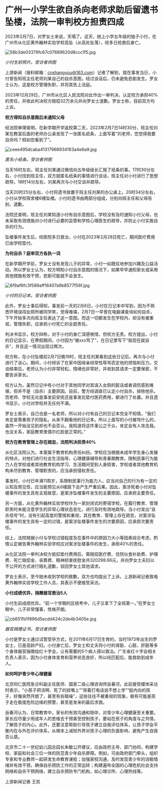 # 广州一小学生欲自杀向老师求助后留遗书坠楼，法院一审判校方担责四成

2023年2月7日，对罗女士来说，天塌了。这天，她上小学五年级的独子小付，在广州市从化区黄外翰林实验学校高坠（从高处坠落），经多日抢救后身亡。

![58b3de03379fc67c07689620d8ccc1f5.jpg](https://raw.githubusercontent.com/qqhsx/qqnews_image/main/2024/01/12/广州一小学生欲自杀向老师求助后留遗书坠楼，法院一审判校方担责四成/58b3de03379fc67c07689620d8ccc1f5.jpg)

_小付生前照片。受访者供图_

上游新闻（报料邮箱：cnshangyou@163.com）记者了解到，就在事发当日，小付曾告知班主任老师刘某自己的自杀意图，经过谈话后，仍未避免悲剧发生。罗女士认为，这是校方管理失职，并将其告上法庭。

2023年12月29日，广州市从化区人民法院对此作出一审判决，认定校方承担40%的责任，并依此判决校方赔偿32万余元并向罗女士道歉。罗女士称，目前双方均上诉。

**校方得知自杀意图后未通知父母**

经法院审理查明，在新学期开学返校第二天，2023年2月7日14时30分，班主任刘某在教室后面的老师办公桌发现了一张匿名纸条，上面写着“刘老师，您觉得我要自杀吗？假如您看到了”。

![ceee495dcaba41317968934163a4e6a9.jpg](https://raw.githubusercontent.com/qqhsx/qqnews_image/main/2024/01/12/广州一小学生欲自杀向老师求助后留遗书坠楼，法院一审判校方担责四成/ceee495dcaba41317968934163a4e6a9.jpg)

 _匿名小纸条。受访者供图_

当天16时左右，班主任刘某通过微信向五年级级长汇报了纸条的事。17时30分左右，小付找到班主任，双方就匿名纸条的事情进行谈话，班主任对小付进行了思想疏导。18时14分左右，刘某再次与小付交谈并疏导。

当天20时25分左右，小付将遗书放置于班主任刘某的办公桌上。20时34分左右，小付从学校宿舍楼6楼坠楼。小付的遗书由两部分组成，分别向班主任和父母告别、道歉。

法院还查明，班主任刘某知道小付有自杀意图后，学校没有及时通知小付父母，也未采取有效措施对小付进行必要的监管和学校心理医生的疏导，并防止小付实施自杀的行为。

坠楼事件发生后，经医院多日救治，小付在2023年2月28日死亡，期间医疗费用已由学校垫付。

**为何自杀？庭审双方各执一词**

在新学期开学前，罗女士没有发现儿子的异常，小付一如既往地参加兴趣及公益活动。所以罗女士认为，校方明知小付自杀意图的情况下，如果早早通知家长或采用其他措施有效干预，悲剧可能就不会发生。

![6f9af6fc3f589aff16407a9b8577f56f.jpg](https://raw.githubusercontent.com/qqhsx/qqnews_image/main/2024/01/12/广州一小学生欲自杀向老师求助后留遗书坠楼，法院一审判校方担责四成/6f9af6fc3f589aff16407a9b8577f56f.jpg)

 _小付的日记本。受访者供图_

此外，罗女士事后得知，事发前一天的2月6日，小付在日记本中写到，因为不熟悉环境误闯女厕所被同学笑，觉得难堪，2月7日一早曾在电脑课查询如何自杀，下午开始多次向班主任表达了这一意图。而这一切都发生在学校内，却没有被重视，管理失职，应承担小付死亡的全部责任。

判决书显示，校方辩称，对于小付的身亡深感惋惜，但校方无责。校方提出，小付的日记显示，在寒假期间，小付因为“被xxx骂了”，在日记里写下“我现在就自杀”，并且这一情况出现过两次。

校方称，在小付坠楼前2月7日晚19时，班主任刘某看到这些日记后，再次与小付进行了谈心。期间，小付倾诉了在家中因母亲经常性辱骂否定他的烦恼和压力。交谈结束后，老师认为小付非常轻松，情绪也非常好，并收到其请求一定要保密，不要告诉家长。

校方认为，虽然日记中有小付对于其他同学对其误入女厕的脏话或者调侃感到难堪，但并不是（自杀）主要原因。目前，警方经调查已认定小付自杀，排除他杀。而老师、学校无论是事发前安抚还是事发后垫付医药费用，都进行了处置。并且遗书显示，小付对学校并无任何不满。

罗女士表示，自己也是一名老师，所以对小付有自己的日记本完全不知情，“我们肯定是尊重孩子的隐私，从来不翻看他的日记本。所以上面写的小付被骂什么的，虽然一开始没见到却也不会否认。我知道将这件事公之于众，肯定会有人攻击我。也没关系，家庭教育里偶尔红脸是正常的。”

**校方在教育管理上存在疏忽，法院判决担责40%**

从化区法院认为，本案属于教育机构责任纠纷。学校应当根据未成年学生身心发展的特点，对他们进行社会生活指导、心理健康辅导和青春期教育。限制民事行为能力人在学校或者其他教育机构学习、生活期间受到人身损害，学校或者其他教育机构未尽到教育、管理职责的，应当承担侵权责任。

事发时，小付已年满11周岁，系限制民事行为能力人，应当对自己的行为有一定的认知及预见性，应当能预见从6楼跳下会产生严重后果。因此，案涉死者小付对坠楼事件的发生具有主观故意，是案涉坠楼事件发生的主要原因，应承担主要责任。

另一方面，从化黄外翰林实验学校作为一家封闭式的寄宿学校，在履行教育、管理职责时未能注意学生的异常心理状态变化，进行及时有效地疏导。当小付发出“自杀信号”时，没有引起高度的警惕和重视，其在教育、管理上存在疏忽，对案涉坠楼事件的发生具有一定的过错，是案涉坠楼事件发生的次要原因，应承担次要责任。

综上，法院根据小付与学校过错程度及在事件中的原因力大小等因素综合考虑，酌情认定被告黄外翰林实验学校应对案涉坠楼事件的发生，承担40%的责任。

从化区法院一审判决校方抵扣垫付费用后，需赔偿医疗费、住院伙食补助费、护理费、死亡赔偿金、丧葬费、精神损害抚慰金共320298.66元，并向罗女士夫妇以不公开的方式进行赔礼道歉，驳回罗女士其他请求。

罗女士表示，至今她未收到学校的致歉，双方也均提出了上诉。上游新闻记者致电黄外翰林实验学校工作人员，其表示不便接受采访。

**小付成绩优异，捐赠器官救治5人**

小付生前成绩优异。“前一个学期的区统考中，儿子又拿下了全班第一。”在罗女士眼中，儿子非常懂事，性格开朗。

![cb651fb1f896d5ecdd424c2de4b3405e.jpg](https://raw.githubusercontent.com/qqhsx/qqnews_image/main/2024/01/12/广州一小学生欲自杀向老师求助后留遗书坠楼，法院一审判校方担责四成/cb651fb1f896d5ecdd424c2de4b3405e.jpg)

_器官捐赠证书。受访者供图_

小付是罗女士通过试管受孕方式，在2011年6月17日生育的，当时1973年出生的罗女士，已是高龄产妇。小付身亡后，罗女士和丈夫将小付的肾脏、心脏、肝脏等多个身体器官捐赠给红十字会，让有需要的5个病人得以救治。广东省红十字会相关负责人表示，因为小付身体发育和营养状态良好，所以经匹配后，能救助到成年人。

**如何呵护青少年心理健康**

北京同仁医院急诊科副主任医师、国家二级心理咨询师岳春河，此前接受媒体采访时表示，“小孩子把活啊、死了的挂嘴上”“哭着打电话说不想上学”“挺内向的孩子，好像突然开朗了，甚至有些聒噪”，这些往往不被重视的现象，极有可能是孩子走在极度危险边缘的预警，甚至是发来的最后求救。

岳春河认为，日常教育中，家长的有效沟通和陪伴，对青少年心理健康至关重要。家长应尽量少用成年人的思维去干预甚至控制孩子，要站在孩子的角度与之共情，了解孩子的内心。此外，还要注意帮助引导孩子建立自我评估体系，让孩子学会平衡内在与外在评价体系，从根本上减轻外界对孩子心理的负面影响，避免产生自我否认感。

北京市二十一世纪幼儿园总园长朱敏公开建议，应由政府主导、部门协同，构建学校、家庭和社会三位一体的防范青少年自杀屏障。例如，可由政府部门牵头，组织专家和专业教师一起研发生命教育课程；加强家校沟通，及时发现青少年的消极情绪并有效干预，确保自杀预防工作的正常运转；构建遍布全国的心理危机社会支持网络和自杀干预网络，建立自杀预防专门机构，如心理诊所、心理热线等。

上游新闻记者 王凯

